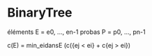 # BinaryTree

éléments 	E = e0, ..., en-1
probas 		P = p0, ..., pn-1


c(E) = min_eidansE (c({ej < ei} + c{ej > ei})
